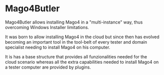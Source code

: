 # Mago4Butler
Mago4Butler allows installing Mago4 in a "multi-instance" way, thus overcoming Windows Installer limitations.

It was born to allow installing Mago4 in the cloud but since then has evolved becoming an important tool in the tool-belt of every tester and domain specialist needing to install Mago4 on his computer.

It is has a base structure that provides all funzionalities needed for the cloud scenario whereas all the extra capabilities needed to install Mago4 on a tester computer are provided by plugins.